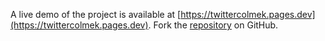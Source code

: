 A live demo of the project is available at [https://twittercolmek.pages.dev](https://twittercolmek.pages.dev).
Fork the [repository](https://github.com/polastimirsa) on GitHub.